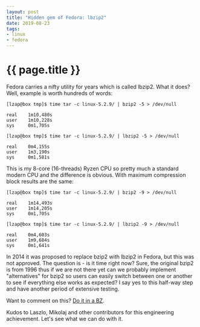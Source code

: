 ```yaml
---
layout: post
title: "Hidden gem of Fedora: lbzip2"
date: 2019-08-23
tags:
- linux
- fedora
---
```

{{ page.title }}
================

Fedora carries a nifty utility for years which is called lbzip2. What it does?
Well, example is worth hundreds of words:

    [lzap@box tmp]$ time tar -c linux-5.2.9/ | bzip2 -5 > /dev/null

    real    1m10,480s
    user    1m10,228s
    sys     0m1,705s

    [lzap@box tmp]$ time tar -c linux-5.2.9/ | lbzip2 -5 > /dev/null

    real    0m4,155s
    user    1m3,190s
    sys     0m1,581s

This is my 8-core (16-threads) Ryzen CPU so pretty much a standard modern CPU
and the difference is obvious. With maximum compression block results are the
same:

    [lzap@box tmp]$ time tar -c linux-5.2.9/ | bzip2 -9 > /dev/null

    real    1m14,493s
    user    1m14,205s
    sys     0m1,705s

    [lzap@box tmp]$ time tar -c linux-5.2.9/ | lbzip2 -9 > /dev/null

    real    0m4,603s
    user    1m9,684s
    sys     0m1,641s

In 2014 it was proposed to replace bzip2 with lbzip2 in Fedora, but this was
not approved. The question is - is it time right now? Sure, the original bzip2
is from 1996 thus if we are not there yet can we probably implement
"alternatives" for bzip2 so users can easily switch between one or another to
see if everything else works as expected? I say yes to this half-way step and
have another period of extensive testing.

Want to comment on this? [Do it in a BZ](https://bugzilla.redhat.com/show_bug.cgi?id=1744212).

Kudos to Laszlo, Mikolaj and other contributors for this engineering
achievement. Let's see what we can do with it.
